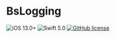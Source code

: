 # BsLogging

![iOS 13.0+](https://img.shields.io/badge/iOS-13.0%2B-blue)
![Swift 5.0](https://img.shields.io/badge/Swift-5.0-Orange?style=flat-square)
[![GitHub license](https://img.shields.io/badge/license-MIT-lightgrey.svg)](https://raw.githubusercontent.com/BaldStudio/BsLogging/master/LICENSE)
